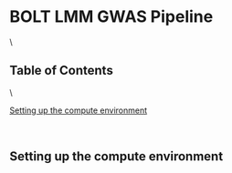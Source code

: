 # BOLT LMM GWAS Pipeline
\
## Table of Contents
\

[Setting up the compute environment](#setting_up_compute)

\
<a name=setting_up_compute />
## Setting up the compute environment








